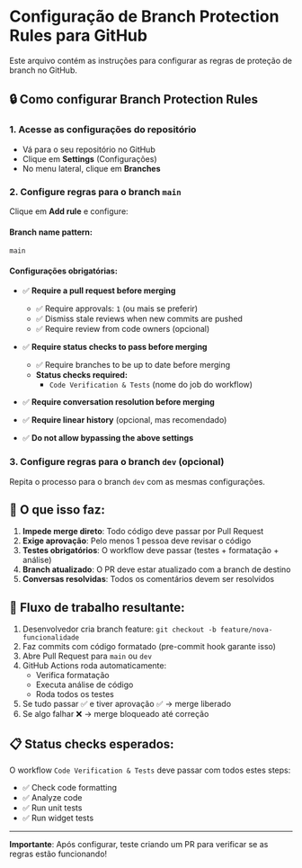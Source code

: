 # Configuração de Branch Protection Rules para GitHub

Este arquivo contém as instruções para configurar as regras de proteção de branch no GitHub.

## 🔒 Como configurar Branch Protection Rules

### 1. Acesse as configurações do repositório
- Vá para o seu repositório no GitHub
- Clique em **Settings** (Configurações)
- No menu lateral, clique em **Branches**

### 2. Configure regras para o branch `main`

Clique em **Add rule** e configure:

#### Branch name pattern:
```
main
```

#### Configurações obrigatórias:
- ✅ **Require a pull request before merging**
  - ✅ Require approvals: `1` (ou mais se preferir)
  - ✅ Dismiss stale reviews when new commits are pushed
  - ✅ Require review from code owners (opcional)

- ✅ **Require status checks to pass before merging**
  - ✅ Require branches to be up to date before merging
  - **Status checks required:**
    - `Code Verification & Tests` (nome do job do workflow)

- ✅ **Require conversation resolution before merging**

- ✅ **Require linear history** (opcional, mas recomendado)

- ✅ **Do not allow bypassing the above settings**

### 3. Configure regras para o branch `dev` (opcional)

Repita o processo para o branch `dev` com as mesmas configurações.

## 🎯 O que isso faz:

1. **Impede merge direto**: Todo código deve passar por Pull Request
2. **Exige aprovação**: Pelo menos 1 pessoa deve revisar o código
3. **Testes obrigatórios**: O workflow deve passar (testes + formatação + análise)
4. **Branch atualizado**: O PR deve estar atualizado com a branch de destino
5. **Conversas resolvidas**: Todos os comentários devem ser resolvidos

## 🚀 Fluxo de trabalho resultante:

1. Desenvolvedor cria branch feature: `git checkout -b feature/nova-funcionalidade`
2. Faz commits com código formatado (pre-commit hook garante isso)
3. Abre Pull Request para `main` ou `dev`
4. GitHub Actions roda automaticamente:
   - Verifica formatação
   - Executa análise de código
   - Roda todos os testes
5. Se tudo passar ✅ e tiver aprovação ✅ → merge liberado
6. Se algo falhar ❌ → merge bloqueado até correção

## 📋 Status checks esperados:

O workflow `Code Verification & Tests` deve passar com todos estes steps:
- ✅ Check code formatting
- ✅ Analyze code  
- ✅ Run unit tests
- ✅ Run widget tests

---

**Importante**: Após configurar, teste criando um PR para verificar se as regras estão funcionando!

